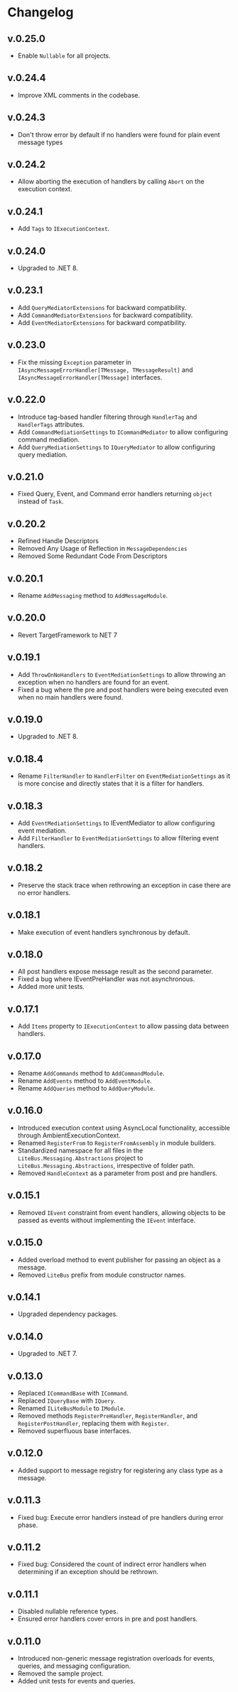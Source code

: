 # Changelog

## v.0.25.0
- Enable `Nullable` for all projects.

## v.0.24.4

- Improve XML comments in the codebase.

## v.0.24.3

- Don't throw error by default if no handlers were found for plain event message types

## v.0.24.2

- Allow aborting the execution of handlers by calling `Abort` on the execution context.

## v.0.24.1

- Add `Tags` to `IExecutionContext`.

## v.0.24.0

- Upgraded to .NET 8.

## v.0.23.1

- Add `QueryMediatorExtensions` for backward compatibility.
- Add `CommandMediatorExtensions` for backward compatibility.
- Add `EventMediatorExtensions` for backward compatibility.

## v.0.23.0

- Fix the missing `Exception` parameter in `IAsyncMessageErrorHandler[TMessage, TMessageResult]` and
  `IAsyncMessageErrorHandler[TMessage]` interfaces.

## v.0.22.0

- Introduce tag-based handler filtering through `HandlerTag` and `HandlerTags` attributes.
- Add `CommandMediationSettings` to `ICommandMediator` to allow configuring command mediation.
- Add `QueryMediationSettings` to `IQueryMediator` to allow configuring query mediation.

## v.0.21.0

- Fixed Query, Event, and Command error handlers returning `object` instead of `Task`.

## v.0.20.2

- Refined Handle Descriptors
- Removed Any Usage of Reflection in `MessageDependencies`
- Removed Some Redundant Code From Descriptors

## v.0.20.1

- Rename `AddMessaging` method to `AddMessageModule`.

## v.0.20.0

- Revert TargetFramework to NET 7

## v.0.19.1

- Add `ThrowOnNoHandlers` to `EventMediationSettings` to allow throwing an exception when no handlers are found for an
  event.
- Fixed a bug where the pre and post handlers were being executed even when no main handlers were found.

## v.0.19.0

- Upgraded to .NET 8.

## v.0.18.4

- Rename `FilterHandler` to `HandlerFilter` on `EventMediationSettings` as it is more concise and directly states that
  it is a filter for handlers.

## v.0.18.3

- Add `EventMediationSettings` to IEventMediator to allow configuring event mediation.
- Add `FilterHandler` to `EventMediationSettings` to allow filtering event handlers.

## v.0.18.2

- Preserve the stack trace when rethrowing an exception in case there are no error handlers.

## v.0.18.1

- Make execution of event handlers synchronous by default.

## v.0.18.0

- All post handlers expose message result as the second parameter.
- Fixed a bug where IEventPreHandler was not asynchronous.
- Added more unit tests.

## v.0.17.1

- Add `Items` property to `IExecutionContext` to allow passing data between handlers.

## v.0.17.0

- Rename `AddCommands` method to `AddCommandModule`.
- Rename `AddEvents` method to `AddEventModule`.
- Rename `AddQueries` method to `AddQueryModule`.

## v.0.16.0

- Introduced execution context using AsyncLocal functionality, accessible through AmbientExecutionContext.
- Renamed `RegisterFrom` to `RegisterFromAssembly` in module builders.
- Standardized namespace for all files in the `LiteBus.Messaging.Abstractions` project to
  `LiteBus.Messaging.Abstractions`, irrespective of folder path.
- Removed `HandleContext` as a parameter from post and pre handlers.

## v.0.15.1

- Removed `IEvent` constraint from event handlers, allowing objects to be passed as events without implementing the
  `IEvent` interface.

## v.0.15.0

- Added overload method to event publisher for passing an object as a message.
- Removed `LiteBus` prefix from module constructor names.

## v.0.14.1

- Upgraded dependency packages.

## v.0.14.0

- Upgraded to .NET 7.

## v.0.13.0

- Replaced `ICommandBase` with `ICommand`.
- Replaced `IQueryBase` with `IQuery`.
- Renamed `ILiteBusModule` to `IModule`.
- Removed methods `RegisterPreHandler`, `RegisterHandler`, and `RegisterPostHandler`, replacing them with `Register`.
- Removed superfluous base interfaces.

## v.0.12.0

- Added support to message registry for registering any class type as a message.

## v.0.11.3

- Fixed bug: Execute error handlers instead of pre handlers during error phase.

## v.0.11.2

- Fixed bug: Considered the count of indirect error handlers when determining if an exception should be rethrown.

## v.0.11.1

- Disabled nullable reference types.
- Ensured error handlers cover errors in pre and post handlers.

## v.0.11.0

- Introduced non-generic message registration overloads for events, queries, and messaging configuration.
- Removed the sample project.
- Added unit tests for events and queries.
